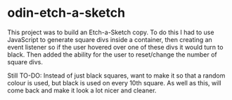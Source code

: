 # odin-etch-a-sketch

This project was to build an Etch-a-Sketch copy. To do this I had to use JavaScript to generate square divs inside a container, then creating an event listener so if
the user hovered over one of these divs it would turn to black. Then added the ability for the user to reset/change the number of square divs.

Still TO-DO:
Instead of just black squares, want to make it so that a random colour is used, but black is used on every 10th square. As well as this, will come back and make it look
a lot nicer and cleaner.